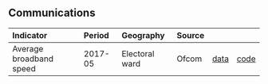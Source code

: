 ## Communications

| Indicator     | Period        | Geography     | Source        | &nbsp;        | &nbsp;         |
|:------------- |:------------- |:------------- |:------------- |:------------- | :------------- |
| Average broadband speed | 2017-05 | Electoral ward | Ofcom | [data](data/average_broadband_speed.csv) | [code](code/average_broadband_speed.R) |
